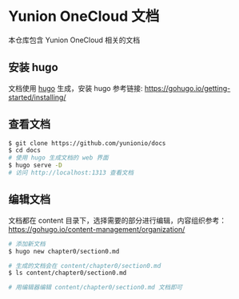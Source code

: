 # Yunion OneCloud 文档

本仓库包含 Yunion OneCloud 相关的文档

## 安装 hugo

文档使用 [hugo](https://github.com/gohugoio/hugo) 生成，安装 hugo 参考链接: https://gohugo.io/getting-started/installing/

## 查看文档

```bash
$ git clone https://github.com/yunionio/docs
$ cd docs
# 使用 hugo 生成文档的 web 界面
$ hugo serve -D
# 访问 http://localhost:1313 查看文档
```

## 编辑文档

文档都在 content 目录下，选择需要的部分进行编辑，内容组织参考：https://gohugo.io/content-management/organization/

```bash
# 添加新文档
$ hugo new chapter0/section0.md

# 生成的文档会在 content/chapter0/section0.md
$ ls content/chapter0/section0.md

# 用编辑器编辑 content/chapter0/section0.md 文档即可
```
